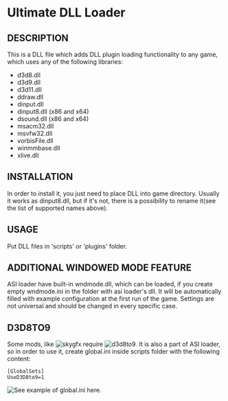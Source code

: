 Ultimate DLL Loader
===================

DESCRIPTION
------------------------
This is a DLL file which adds DLL plugin loading functionality to any game, which uses any of the following libraries:
* d3d8.dll
* d3d9.dll
* d3d11.dll
* ddraw.dll
* dinput.dll
* dinput8.dll (x86 and x64)
* dsound.dll (x86 and x64)
* msacm32.dll
* msvfw32.dll
* vorbisFile.dll
* winmmbase.dll
* xlive.dll


INSTALLATION
------------------------
In order to install it, you just need to place DLL into game directory. Usually it works as dinput8.dll, but if it's not, there is a possibility to rename it(see the list of supported names above).


USAGE
------------------------
Put DLL files in 'scripts' or 'plugins' folder.


ADDITIONAL WINDOWED MODE FEATURE
------------------------
ASI loader have built-in wndmode.dll, which can be loaded, if you create empty wndmode.ini in the folder with asi loader's dll. It will be automatically filled with example configuration at the first run of the game. Settings are not universal and should be changed in every specific case.

D3D8TO9
------------------------
Some mods, like ![skygfx](https://github.com/aap/skygfx_vc) require ![d3d8to9](https://github.com/crosire/d3d8to9). It is also a part of ASI loader, so in order to use it, create global.ini inside scripts folder with the following content:
```
[GlobalSets]
UseD3D8to9=1
```

![See example of global.ini here](https://github.com/ThirteenAG/Ultimate-ASI-Loader/blob/master/data/scripts/global.ini).
